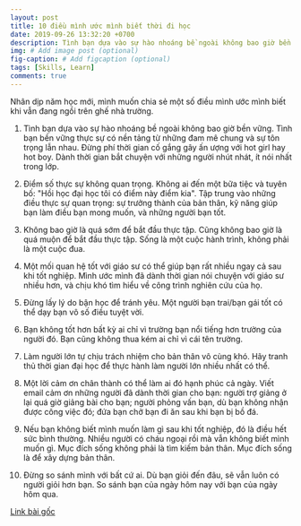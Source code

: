 ```yaml
---
layout: post
title: 10 điều mình ước mình biết thời đi học
date: 2019-09-26 13:32:20 +0700
description: Tình bạn dựa vào sự hào nhoáng bề ngoài không bao giờ bền vững.
img: # Add image post (optional)
fig-caption: # Add figcaption (optional)
tags: [Skills, Learn]
comments: true
---
```

Nhân dịp năm học mới, mình muốn chia sẻ một số điều mình ước mình biết khi vẫn đang ngồi trên ghế nhà trường.

1. Tình bạn dựa vào sự hào nhoáng bề ngoài không bao giờ bền vững. Tình bạn bền vững thực sự có nền tảng từ những đam mê chung và sự tôn trọng lẫn nhau. Đừng phí thời gian cố gắng gây ấn ượng với hot girl hay hot boy. Dành thời gian bắt chuyện với những người nhút nhát, ít nói nhất trong lớp.

2. Điểm số thực sự không quan trọng. Không ai đến một bữa tiệc và tuyên bố: "Hồi học đại học tôi có điểm này điểm kia". Tập trung vào những điều thực sự quan trọng: sự trưởng thành của bản thân, kỹ năng giúp bạn làm điều bạn mong muốn, và những người bạn tốt.

3. Không bao giờ là quá sớm để bắt đầu thực tập. Cũng không bao giờ là quá muộn để bắt đầu thực tập. Sống là một cuộc hành trình, không phải là một cuộc đua.

4. Một mối quan hệ tốt với giáo sư có thể giúp bạn rất nhiều ngay cả sau khi tốt nghiệp. Mình ước mình đã dành thời gian nói chuyện với giáo sư nhiều hơn, và chịu khó tìm hiểu về công trình nghiên cứu của họ.

5. Đừng lấy lý do bận học để tránh yêu. Một người bạn trai/bạn gái tốt có thể dạy bạn vô số điều tuyệt vời.

6. Bạn không tốt hơn bất kỳ ai chỉ vì trường bạn nổi tiếng hơn trường của người đó. Bạn cũng không thua kém ai chỉ vì cái tên trường.

7. Làm người lớn tự chịu trách nhiệm cho bản thân vô cùng khó. Hãy tranh thủ thời gian đại học để thực hành làm người lớn nhiều nhất có thể.

8. Một lời cảm ơn chân thành có thể làm ai đó hạnh phúc cả ngày. Viết email cảm ơn những người đã dành thời gian cho bạn: người trợ giảng ở lại quá giờ giảng bài cho bạn; người phỏng vấn bạn, dù bạn không nhận được công việc đó; đứa bạn chở bạn đi ăn sau khi bạn bị bồ đá.

9. Nếu bạn không biết mình muốn làm gì sau khi tốt nghiệp, đó là điều hết sức bình thường. Nhiều người có cháu ngoại rồi mà vẫn không biết mình muốn gì. Mục đích sống không phải là tìm kiếm bản thân. Mục đích sống là để xây dựng bản thân.

10. Đừng so sánh mình với bất cứ ai. Dù bạn giỏi đến đâu, sẽ vẫn luôn có người giỏi hơn bạn. So sánh bạn của ngày hôm nay với bạn của ngày hôm qua.

[Link bài gốc](https://www.facebook.com/chipiscrazy/posts/2497904850325874)
